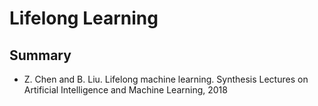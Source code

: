 # Lifelong Learning

## Summary
- Z. Chen and B. Liu. Lifelong machine learning. Synthesis Lectures on Artificial Intelligence and Machine Learning, 2018
